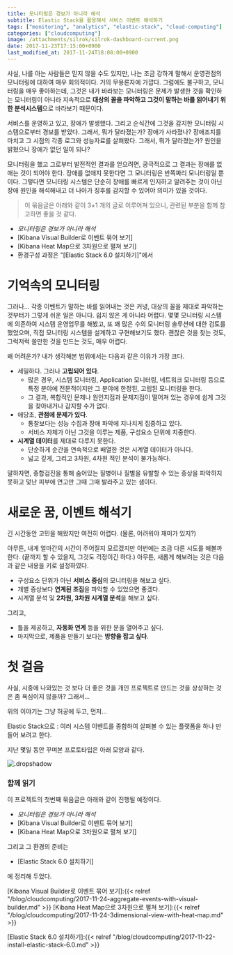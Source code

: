 ```yaml
---
title: 모니터링은 경보가 아니라 해석
subtitle: Elastic Stack을 활용해서 서비스 이벤트 해석하기
tags: ["monitoring", "analytics", "elastic-stack", "cloud-computing"]
categories: ["cloudcomputing"]
image: /attachments/silrok/silrok-dashboard-current.png
date: 2017-11-23T17:15:00+0900
last_modified_at: 2017-11-24T18:08:00+0900
---
```

사실, 나를 아는 사람들은 믿지 않을 수도 있지만, 나는 조금 강하게 말해서
운영관점의 모니터링에 대하여 매우 회의적이다. 거의 무용론자에 가깝다.
그럼에도 불구하고, 모니터링을 매우 좋아하는데, 그것은 내가 바라보는
모니터링은 문제가 발생한 것을 확인하는 모니터링이 아니라 지속적으로
**대상의 꼴을 파악하고 그것이 말하는 바를 읽어내기 위한 분석시스템**으로
바라보기 때문이다.

서비스를 운영하고 있고, 장애가 발생했다. 그리고 순식간에 그것을 감지한
모니터링 시스템으로부터 경보를 받았다. 그래서, 뭐가 달라졌는가? 장애가
사라졌나? 장애조치를 마치고 그 시점의 각종 로그와 성능자료를 살펴봤다.
그래서, 뭐가 달라졌는가? 원인을 밝혔으니 장애가 없던 일이 되나?

모니터링을 했고 그로부터 발전적인 결과를 얻으려면, 궁극적으로 그 결과는
장애를 없애는 것이 되어야 한다. 장애를 없애지 못한다면 그 모니터링은
반쪽짜리 모니터링일 뿐이다. 그렇다면 모니터링 시스템은 단순히 장애를
빠르게 인지하고 알려주는 것이 아닌 장애 원인을 해석해내고 더 나아가
징후를 감지할 수 있어야 의미가 있을 것이다.


> 이 묶음글은 아래와 같이 3+1 개의 글로 이루어져 있으니, 관련된 부분을
> 함께 참고하면 좋을 것 같다.

* _모니터링은 경보가 아니라 해석_
* [Kibana Visual Builder로 이벤트 묶어 보기]
* [Kibana Heat Map으로 3차원으로 펼쳐 보기]
* 환경구성 과정은 "[Elastic Stack 6.0 설치하기]"에서



# 기억속의 모니터링

그러나... 각종 이벤트가 말하는 바를 읽어내는 것은 커녕, 대상의 꼴을
제대로 파악하는 것부터가 그렇게 쉬운 일은 아니다. 쉽지 않은 게 아니라
어렵다.  몇몇 모니터링 시스템에 의존하여 시스템 운영업무를 해봤고, 또
꽤 많은 수의 모니터링 솔루션에 대한 검토를 했었으며, 직접 모니터링
시스템을 설계하고 구현해보기도 했다. 괜찮은 것을 찾는 것도, 그럭저럭
쓸만한 것을 만드는 것도, 매우 어렵다.

왜 어려운가? 내가 생각해본 범위에서는 다음과 같은 이유가 가장 크다.

* 세밀하다. 그러나 **고립되어 있다**.
  * 많은 경우, 시스템 모니터링, Application 모니터링, 네트워크 모니터링
    등으로 특정 분야에 전문적이지만 그 분야에 한정된, 고립된 모니터링을
    한다.
  * 그 결과, 복합적인 문제나 원인지점과 문제지점이 떨어져 있는 경우에
    쉽게 그것을 찾아내거나 감지할 수가 없다.
* 애당초, **관점에 문제가 있다**.
  * 통찰보다는 성능 수집과 장애 파악에 지나치게 집중하고 있다.
  * 서비스 자체가 아닌 그것을 이루는 제품, 구성요소 단위에 치중한다.
* **시계열 데이터**를 제대로 다루지 못한다.
  * 단순하게 순간을 연속적으로 배열한 것은 시계열 데이터가 아니다.
  * 넓고 깊게, 그리고 3차원, 4차원 적인 분석이 불가능하다.

말하자면, 종합검진을 통해 숨어있는 질병이나 질별을 유발할 수 있는 증상을
파악하지 못하고 덫난 피부에 연고만 그때 그때 발라주고 있는 샘이다.



# 새로운 꿈, 이벤트 해석기

긴 시간동안 고민을 해왔지만 여전히 어렵다. (물론, 어려워야 재미가 있지?)

아무튼, 내게 얼마간의 시간이 주어질지 모르겠지만 이번에는 조금 다른 시도를
해볼까 한다. (끝까지 할 수 있을지, 그것도 걱정이긴 하다.) 아무튼, 새롭게
해보려는 것은 다음과 같은 내용을 키로 설정하였다.

* 구성요소 단위가 아닌 **서비스 중심**의 모니터링을 해보고 싶다.
* 개별 증상보다 **연계된 조짐**을 파악할 수 있었으면 좋겠다.
* 시계열 분석 및 **2차원, 3차원 시계열 분석**을 해보고 싶다.

그리고,

* 틀을 제공하고, **자동화 연계** 등을 위한 문을 열어주고 싶다.
* 마지막으로, 제품을 만들기 보다는 **방향을 잡고 싶다**.



# 첫 걸음

사실, 시중에 나와있는 것 보다 더 좋은 것을 개인 프로젝트로 만드는 것을
상상하는 것은 좀 욕심이지 않을까? 그래서...

위의 이야기는 그냥 허공에 두고, 먼저...

Elastic Stack으로
: 여러 시스템 이벤트를 종합하여 살펴볼 수 있는 플랫폼을 하나 만들어
  보려고 한다.

지난 몇일 동안 꾸며본 프로토타입은 아래 모양과 같다.

![.dropshadow](/attachments/silrok/silrok-dashboard-current.png)


### 함께 읽기

이 프로젝트의 첫번째 묶음글은 아래와 같이 진행될 예정이다.

* _모니터링은 경보가 아니라 해석_
* [Kibana Visual Builder로 이벤트 묶어 보기]
* [Kibana Heat Map으로 3차원으로 펼쳐 보기]

그리고 그 환경의 준비는

* [Elastic Stack 6.0 설치하기]

에 정리해 두었다.


[Kibana Visual Builder로 이벤트 묶어 보기]:{{< relref "/blog/cloudcomputing/2017-11-24-aggregate-events-with-visual-builder.md" >}}
[Kibana Heat Map으로 3차원으로 펼쳐 보기]:{{< relref "/blog/cloudcomputing/2017-11-24-3dimensional-view-with-heat-map.md" >}}

[Elastic Stack 6.0 설치하기]:{{< relref "/blog/cloudcomputing/2017-11-22-install-elastic-stack-6.0.md" >}}

